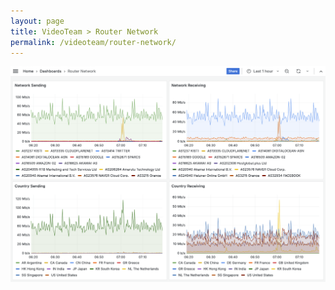 ```yaml
---
layout: page
title: VideoTeam > Router Network
permalink: /videoteam/router-network/
---
```


<img class="screenshot" src="/assets/images/dc24-videoteam-10-router-network.png" />
